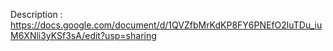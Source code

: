 Description : https://docs.google.com/document/d/1QVZfbMrKdKP8FY6PNEfO2luTDu_iuM6XNli3yKSf3sA/edit?usp=sharing
